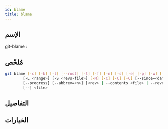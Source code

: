 ```yaml
---
id: blame
title: blame
---
```


## الإسم
git-blame : 

## مُلخّص

<!--DOCUSAURUS_CODE_TABS-->
<!--الأمر-->
```bash
git blame [-c] [-b] [-l] [--root] [-t] [-f] [-n] [-s] [-e] [-p] [-w] [--incremental]
	    [-L <range>] [-S <revs-file>] [-M] [-C] [-C] [-C] [--since=<date>]
	    [--progress] [--abbrev=<n>] [<rev> | --contents <file> | --reverse <rev>..<rev>]
	    [--] <file>
```
<!--END_DOCUSAURUS_CODE_TABS-->

## التفاصيل

## الخيارات

